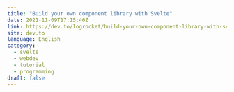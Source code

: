 ```yaml
---
title: "Build your own component library with Svelte"
date: 2021-11-09T17:15:46Z
link: https://dev.to/logrocket/build-your-own-component-library-with-svelte-510l?utm_medium=RSS&utm_source=news.12bit.vn
site: dev.to
language: English
category:
  - svelte
  - webdev
  - tutorial
  - programming
draft: false
---
```

